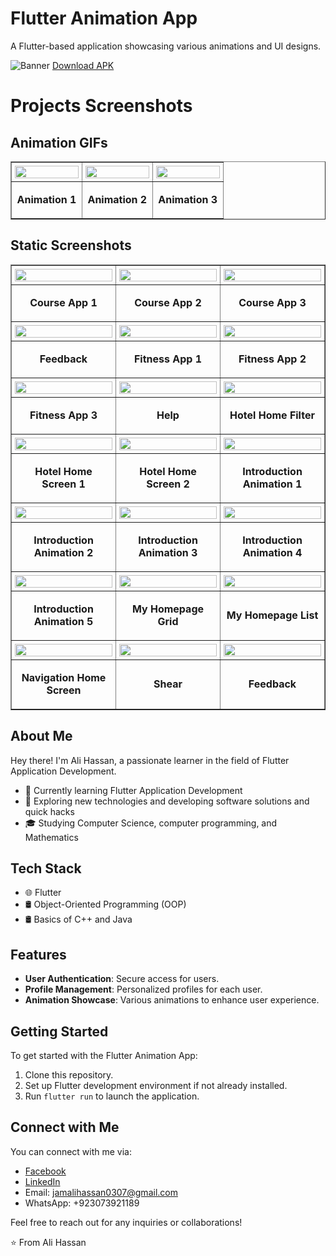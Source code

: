 # Flutter Animation App

A Flutter-based application showcasing various animations and UI designs.

![Banner](screenshots\banner.png)
[Download APK](https://github.com/jamalihassan0307/Flutter-Animation-App/releases/download/1.0.0/app-armeabi-v7a-release.apk)

# Projects Screenshots

## Animation GIFs
<table border="1">
  <tr>
    <td style="width:33%; padding:5px;">
      <img src="screenshots/gif/1st.gif" style="width:100%; height:auto;" />
    </td>
    <td style="width:33%; padding:5px;">
      <img src="screenshots/gif/2nd.gif" style="width:100%; height:auto;" />
    </td>
    <td style="width:33%; padding:5px;">
      <img src="screenshots/gif/3rd.gif" style="width:100%; height:auto;" />
    </td>
  </tr>
  <tr>
    <td align="center"><p><b>Animation 1</b></p></td>
    <td align="center"><p><b>Animation 2</b></p></td>
    <td align="center"><p><b>Animation 3</b></p></td>
  </tr>
</table>

## Static Screenshots
<table border="1">
  <tr>
    <td style="width:33%; padding:5px;">
      <img src="screenshots/course_app.png" style="width:100%; height:auto;" />
    </td>
    <td style="width:33%; padding:5px;">
      <img src="screenshots/course_app1.png" style="width:100%; height:auto;" />
    </td>
    <td style="width:33%; padding:5px;">
      <img src="screenshots/course_app2.png" style="width:100%; height:auto;" />
    </td>
  </tr>
  <tr>
    <td align="center"><p><b>Course App 1</b></p></td>
    <td align="center"><p><b>Course App 2</b></p></td>
    <td align="center"><p><b>Course App 3</b></p></td>
  </tr>
  
  <tr>
    <td style="width:33%; padding:5px;">
      <img src="screenshots/feedback.png" style="width:100%; height:auto;" />
    </td>
    <td style="width:33%; padding:5px;">
      <img src="screenshots/fitness_app.png" style="width:100%; height:auto;" />
    </td>
    <td style="width:33%; padding:5px;">
      <img src="screenshots/fitness_app1.png" style="width:100%; height:auto;" />
    </td>
  </tr>
  <tr>
    <td align="center"><p><b>Feedback</b></p></td>
    <td align="center"><p><b>Fitness App 1</b></p></td>
    <td align="center"><p><b>Fitness App 2</b></p></td>
  </tr>

  <tr>
    <td style="width:33%; padding:5px;">
      <img src="screenshots/fitness_app2.png" style="width:100%; height:auto;" />
    </td>
    <td style="width:33%; padding:5px;">
      <img src="screenshots/help.png" style="width:100%; height:auto;" />
    </td>
    <td style="width:33%; padding:5px;">
      <img src="screenshots/hotel_home_fuilter.png" style="width:100%; height:auto;" />
    </td>
  </tr>
  <tr>
    <td align="center"><p><b>Fitness App 3</b></p></td>
    <td align="center"><p><b>Help</b></p></td>
    <td align="center"><p><b>Hotel Home Filter</b></p></td>
  </tr>

  <tr>
    <td style="width:33%; padding:5px;">
      <img src="screenshots/hotel_home_screen1.png" style="width:100%; height:auto;" />
    </td>
    <td style="width:33%; padding:5px;">
      <img src="screenshots/hotel_home_screen.png" style="width:100%; height:auto;" />
    </td>
    <td style="width:33%; padding:5px;">
      <img src="screenshots/introduction_animation1.png" style="width:100%; height:auto;" />
    </td>
  </tr>
  <tr>
    <td align="center"><p><b>Hotel Home Screen 1</b></p></td>
    <td align="center"><p><b>Hotel Home Screen 2</b></p></td>
    <td align="center"><p><b>Introduction Animation 1</b></p></td>
  </tr>

  <tr>
    <td style="width:33%; padding:5px;">
      <img src="screenshots/introduction_animation2.png" style="width:100%; height:auto;" />
    </td>
    <td style="width:33%; padding:5px;">
      <img src="screenshots/introduction_animation3.png" style="width:100%; height:auto;" />
    </td>
    <td style="width:33%; padding:5px;">
      <img src="screenshots/introduction_animation4.png" style="width:100%; height:auto;" />
    </td>
  </tr>
  <tr>
    <td align="center"><p><b>Introduction Animation 2</b></p></td>
    <td align="center"><p><b>Introduction Animation 3</b></p></td>
    <td align="center"><p><b>Introduction Animation 4</b></p></td>
  </tr>

  <tr>
    <td style="width:33%; padding:5px;">
      <img src="screenshots/introduction_animation5.png" style="width:100%; height:auto;" />
    </td>
    <td style="width:33%; padding:5px;">
      <img src="screenshots/my_Homepage_grid.png" style="width:100%; height:auto;" />
    </td>
    <td style="width:33%; padding:5px;">
      <img src="screenshots/my_Homepage_list.png" style="width:100%; height:auto;" />
    </td>
  </tr>
  <tr>
    <td align="center"><p><b>Introduction Animation 5</b></p></td>
    <td align="center"><p><b>My Homepage Grid</b></p></td>
    <td align="center"><p><b>My Homepage List</b></p></td>
  </tr>

  <tr>
    <td style="width:33%; padding:5px;">
      <img src="screenshots/navigation_homescreen.png" style="width:100%; height:auto;" />
    </td>
    <td style="width:33%; padding:5px;">
      <img src="screenshots/shear.png" style="width:100%; height:auto;" />
    </td>
    <td style="width:33%; padding:5px;">
      <img src="screenshots/feedback.png" style="width:100%; height:auto;" />
    </td>
  </tr>
  <tr>
    <td align="center"><p><b>Navigation Home Screen</b></p></td>
    <td align="center"><p><b>Shear</b></p></td>
    <td align="center"><p><b>Feedback</b></p></td>
  </tr>
</table>

## About Me

Hey there! I'm Ali Hassan, a passionate learner in the field of Flutter Application Development.

- 🔭 Currently learning Flutter Application Development
- 🤔 Exploring new technologies and developing software solutions and quick hacks
- 🎓 Studying Computer Science, computer programming, and Mathematics

## Tech Stack

- 🌐 Flutter
- 🛢 Object-Oriented Programming (OOP)
- 🛢 Basics of C++ and Java

## Features

- **User Authentication**: Secure access for users.
- **Profile Management**: Personalized profiles for each user.
- **Animation Showcase**: Various animations to enhance user experience.

## Getting Started

To get started with the Flutter Animation App:

1. Clone this repository.
2. Set up Flutter development environment if not already installed.
3. Run `flutter run` to launch the application.

## Connect with Me

You can connect with me via:

- [Facebook](https://web.facebook.com/jamali.hassan.946)
- [LinkedIn](https://www.linkedin.com/feed/)
- Email: jamalihassan0307@gmail.com
- WhatsApp: +923073921189

Feel free to reach out for any inquiries or collaborations!

⭐️ From Ali Hassan
